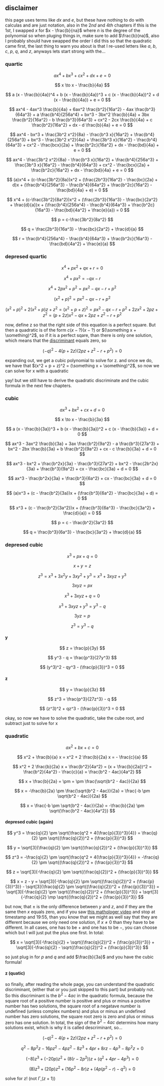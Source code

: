 ## disclaimer

this page uses terms like $dx$ and $e$, but these have nothing to do with calculas and are just notation, also in the $2nd$ and $4th$ chapters if this is the $1st$, I swapped $x$ for $x - \frac{b}{na}$ where $n$ is the degree of the polynomial so when pluging things in, make sure to add $\frac{b}{na}$, also I probably should have swapped the order I did this so that the quadratic came first, the last thing to warn you about is that I re-used letters like $a$, $b$, $c$, $p$, $q$, and $z$, anyways lets start strong with the...

### quartic

$$ ax^4 + bx^3 + cx^2 + dx + e = 0 $$

$$ x \to x - \frac{b}{4a} $$

$$ a (x - \frac{b}{4a})^4 + b (x - \frac{b}{4a})^3 + c (x - \frac{b}{4a})^2 + d (x - \frac{b}{4a}) + e = 0 $$

$$ ax^4 - 4ax^3 \frac{b}{4a} + 6ax^2 \frac{b^2}{16a^2} - 4ax \frac{b^3}{64a^3} + a \frac{b^4}{256a^4} + bx^3 - 3bx^2 \frac{b}{4a} + 3bx \frac{b^2}{16a^2} - b \frac{b^3}{64a^3} + cx^2 - 2cx \frac{b}{4a} + c \frac{b^2}{16a^2} + dx - d \frac{b}{4a} + e = 0 $$

$$ ax^4 - bx^3 + \frac{3b^2 x^2}{8a} - \frac{b^3 x}{16a^2} + \frac{b^4}{256a^3} + bx^3 - \frac{3b^2 x^2}{4a} + \frac{3b^3 x}{16a^2} - \frac{b^4}{64a^3} + cx^2 - \frac{bcx}{2a} + \frac{b^2c}{16a^2} + dx - \frac{bd}{4a} + e = 0 $$

$$ ax^4 - \frac{3b^2 x^2}{8a} - \frac{b^3 x}{16a^2} + \frac{b^4}{256a^3} + \frac{3b^3 x}{16a^2} - \frac{b^4}{64a^3} + cx^2 - \frac{bcx}{2a} + \frac{b^2c}{16a^2} + dx - \frac{bd}{4a} + e = 0 $$

$$ (a)x^4 + (c-\frac{3b^2}{8a})x^2 + (\frac{2b^3}{16a^2} - \frac{bc}{2a} + d)x + (\frac{b^4}{256a^3} - \frac{b^4}{64a^2} + \frac{b^2c}{16a^2} - \frac{bd}{4a} + e) = 0 $$

$$ x^4 + (c-\frac{3b^2}{8a^2})x^2 + (\frac{2b^3}{16a^3} - \frac{bc}{2a^2} + \frac{d}{a})x + (\frac{b^4}{256a^4} - \frac{b^4}{64a^3} + \frac{b^2c}{16a^3} - \frac{bd}{4a^2} + \frac{e}{a}) = 0 $$

$$ p = c-\frac{3b^2}{8a^2} $$

$$ q = \frac{2b^3}{16a^3} - \frac{bc}{2a^2} + \frac{d}{a} $$

$$ r = \frac{b^4}{256a^4} - \frac{b^4}{64a^3} + \frac{b^2c}{16a^3} - \frac{bd}{4a^2} + \frac{e}{a} $$

### depresed quartic

$$ x^4 + px^2 + qx + r = 0 $$

$$ x^4 + px^2 = -qx - r $$

$$ x^4 + 2px^2 + p^2 = px^2 - qx - r + p^2 $$

$$ (x^2 + p)^2 = px^2 - qx - r + p^2 $$

$$ (x^2 + p)^2 + 2(x^2 + p)z + z^2 = (x^2 + p + z)^2 = px^2 - qx - r + p^2 + 2zx^2 + 2pz + z^2 = (p + 2z)x^2 - qx + 2pz + z^2 - r + p^2 $$

now, define z so that the right side of this equation is a perfect square. But then a quadratic is of the form $c(x - ?)(x - ?)$ or $(\something x + \something)^2$, so if it is a perfect sqare, than there is only one solution, which means that the [discriminant](https://silaspe.github.io/maths/polynomial.html#depresed-quartic-again) equals zero, so

$$ (-q)^2 - 4(p + 2z)(2pz + z^2 - r + p^2) = 0 $$

expanding out, we get a cubic polynomial to solve for z. and once we do, we have that $(x^2 + p + z)^2 = (\something x + \something)^2$, so now we can solve for x with a quadratic

yay! but we still have to derive the quadratic discriminate and the cubic formula in the next few chapters.

### cubic

$$ ax^3 + bx^2 + cx + d = 0 $$

$$ x \to x - \frac{b}{3a} $$

$$ a (x - \frac{b}{3a})^3 + b (x - \frac{b}{3a})^2 + c (x - \frac{b}{3a}) + d = 0 $$

$$ ax^3 - 3ax^2 \frac{b}{3a} + 3ax \frac{b^2}{9a^2} - a \frac{b^3}{27a^3} + bx^2 - 2bx \frac{b}{3a} + b \frac{b^2}{9a^2} + cx - c \frac{b}{3a} + d = 0 $$

$$ ax^3 - bx^2 + \frac{b^2x}{3a} - \frac{b^3}{27a^2} + bx^2 - \frac{2b^2x}{3a} + \frac{b^3}{9a^2} + cx - \frac{bc}{3a} + d = 0 $$

$$ ax^3 - \frac{b^2x}{3a} + \frac{b^3}{6a^2} + cx - \frac{bc}{3a} + d = 0 $$

$$ (a)x^3 + (c - \frac{b^2}{3a})x + (\frac{b^3}{6a^2} - \frac{bc}{3a} + d) = 0 $$

$$ x^3 + (c - \frac{b^2}{3a^2})x + (\frac{b^3}{6a^3} - \frac{bc}{3a^2} + \frac{d}{a}) = 0 $$

$$ p = c - \frac{b^2}{3a^2} $$

$$ q = \frac{b^3}{6a^3} - \frac{bc}{3a^2} + \frac{d}{a} $$

### depresed cubic

$$ x^3 + px + q = 0 $$

$$ x + y = z $$

$$ z^3 = x^3 + 3x^2 y + 3x y^2 + y^3 = x^3 + 3xyz + y^3 $$

$$ 3xyz = px $$

$$ x^3 + 3xyz + q = 0 $$

$$ x^3 + 3xyz + y^3 = y^3 - q $$

$$ 3yz = p $$

$$ z^3 = y^3 - q $$

#### y

$$ z = \frac{p}{3y} $$

$$ y^3 - q = \frac{p^3}{27y^3} $$

$$ (y^3)^2 - qy^3 - (\frac{p}{3})^3 = 0 $$

#### z

$$ y = \frac{p}{3z} $$

$$ z^3 = \frac{p^3}{27z^3} - q $$

$$ (z^3)^2 + qz^3 - (\frac{p}{3})^3 = 0 $$

okay, so now we have to solve the quadratic, take the cube root, and subtract just to solve for x

### quadratic

$$ ax^2 + bx + c = 0 $$

$$ x^2 + \frac{b}{a} x = x^2 + 2 \frac{b}{2a} x = - \frac{c}{a} $$

$$ x^2 + 2 \frac{b}{2a} x + \frac{b^2}{4a^2} = (x + \frac{b}{2a})^2 = \frac{b^2}{4a^2} - \frac{c}{a} = \frac{b^2 - 4ac}{4a^2} $$

$$ x + \frac{b}{2a} = \pm  = \pm \frac{\sqrt{b^2 - 4ac}}{2a} $$

$$ x = -\frac{b}{2a} \pm \frac{\sqrt{b^2 - 4ac}}{2a} = \frac{-b \pm \sqrt{b^2 - 4ac}}{2a} $$

$$ x = \frac{-b \pm \sqrt{b^2 - 4ac}}{2a} = -\frac{b}{2a} \pm \sqrt{\frac{b^2 - 4ac}{4a^2}} $$

#### depresed cubic (again)

$$ y^3 = \frac{q}{2} \pm \sqrt{\frac{q^2 + 4(\frac{p}{3})^3}{4}} = \frac{q}{2} \pm \sqrt{(\frac{q}{2})^2 + (\frac{p}{3})^3} $$

$$ y = \sqrt[3]{\frac{q}{2} \pm \sqrt{(\frac{q}{2})^2 + (\frac{p}{3})^3}} $$

$$ z^3 = -\frac{q}{2} \pm \sqrt{\frac{q^2 + 4(\frac{p}{3})^3}{4}} = -\frac{q}{2} \pm \sqrt{(\frac{q}{2})^2 + (\frac{p}{3})^3} $$

$$ z = \sqrt[3]{-\frac{q}{2} \pm \sqrt{(\frac{q}{2})^2 + (\frac{p}{3})^3}} $$

$$ x = z - y = \sqrt[3]{-\frac{q}{2} \pm \sqrt{(\frac{q}{2})^2 + (\frac{p}{3})^3}} - \sqrt[3]{\frac{q}{2} \pm \sqrt{(\frac{q}{2})^2 + (\frac{p}{3})^3}} = \sqrt[3]{-\frac{q}{2} \pm \sqrt{(\frac{q}{2})^2 + (\frac{p}{3})^3}} + \sqrt[3]{-\frac{q}{2} \mp \sqrt{(\frac{q}{2})^2 + (\frac{p}{3})^3}} $$

but now, that $\pm$ is the only difference between $y$ and $z$, and if they are the same then $x$ equals zero, and if you saw [this mathologer video](https://www.youtube.com/watch?v=N-KXStupwsc&t=978s) and stop at timestamp and 19:55, than you know that we might as well say that they are different because we only need one solution, if $x \neq 0$ than they have to be different. In all cases, one has to be $+$ and one has to be $-$, you can choose which but I will just put the plus one first. In total:

$$ x = \sqrt[3]{-\frac{q}{2} + \sqrt{(\frac{q}{2})^2 + (\frac{p}{3})^3}} + \sqrt[3]{-\frac{q}{2} - \sqrt{(\frac{q}{2})^2 + (\frac{p}{3})^3}} $$

so just plug in for $p$ and $q$ and add $\frac{b}{3a}$ and you have the cubic formula!

#### z (quatic)

so finally, after reading the whole page, you can understand the quadratic discriminant, (either that or you just skipped to this part) but probably not. So this discriminant is the $b^2 - 4ac$ in the quadratic formula, because the square root of a positive number is positive and plus or minus a positive number has two solutions, the square root of a negatave number is undefined (unless complex numbers) and plus or minus an undefined number has zero solutions, the square root zero is zero and plus or minus zero has one solution. In total, the sign of the $b^2 - 4ac$ determins how many solutions exist, which is why it is called descriminant, so...

$$ (-q)^2 - 4(p + 2z)(2pz + z^2 - r + p^2) = 0 $$

$$ q^2 - 8p^2z - 16pz^2 - 4pz^2 - 8z^3 + 4pr + 8rz - 4p^3 - 8p^2z = 0 $$

$$ (-8)z^3 + (-20p)z^2 + (8(r - 2p^2))z + (q^2 + 4pr - 4p^3) = 0 $$

$$ (8)z^3 + (20p)z^2 + (16p^2 - 8r)z + (4p(p^2 - r) - q^2) = 0 $$

solve for z! (not $\Gamma$[ ](https://silaspe.github.io/maths/gamma.html)($z + 1$))
